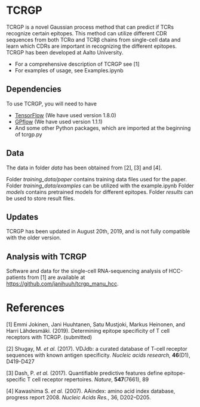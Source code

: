 # TCRGP
TCRGP is a novel Gaussian process method that can predict if TCRs recognize certain epitopes. This method can utilize different CDR sequences from both TCRα and TCRβ chains from single-cell data and learn which CDRs are important in recognizing the different epitopes. TCRGP has been developed at Aalto University.

* For a comprehensive description of TCRGP see \[1\]
* For examples of usage, see Examples.ipynb

## Dependencies
To use TCRGP, you will need to have
* [TensorFlow](https://www.tensorflow.org/) (We have used version 1.8.0)
* [GPflow](http://gpflow.readthedocs.io/) (We have used version 1.1.1)
* And some other Python packages, which are imported at the beginning of tcrgp.py

## Data
The data in folder *data* has been obtained from \[2\], \[3\] and \[4\].

Folder *training_data/paper* contains training data files used for the paper. 
Folder *training_data/examples* can be utilized with the example.ipynb
Folder *models* contains pretrained models for different epitopes.
Folder *results* can be used to store result files.

## Updates
TCRGP has been updated in August 20th, 2019, and is not fully compatible with the older version.

## Analysis with TCRGP
Software and data for the single-cell RNA-sequencing analysis of HCC-patients from \[1\] are available at https://github.com/janihuuh/tcrgp_manu_hcc.

# References
\[1\] Emmi Jokinen, Jani Huuhtanen, Satu Mustjoki, Markus Heinonen, and Harri Lähdesmäki. (2019). Determining epitope specificity of T cell receptors with TCRGP. (submitted)

\[2\] Shugay, M. *et al.* (2017). VDJdb: a curated database of T-cell receptor sequences with known antigen specificity. *Nucleic acids research,* **46**(D1), D419-D427

\[3\] Dash, P. *et al.* (2017). Quantifiable predictive features define epitope-specific T cell receptor repertoires. *Nature*, **547**(7661), 89

\[4\] Kawashima S. *et al.* (2007). AAindex: amino acid index database, progress report 2008. *Nucleic Acids Res.*, 36, D202–D205.
